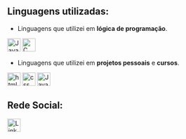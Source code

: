 ## Linguagens utilizadas:

* Linguagens que utilizei em **lógica de programação**.

<a>
<img src="https://cdn.jsdelivr.net/gh/devicons/devicon/icons/javascript/javascript-original.svg" alt="JavaScript" width="30"/>
</a>

<a>
<img src="https://cdn.jsdelivr.net/gh/devicons/devicon/icons/c/c-original.svg" alt="C" width="30"/>
</a> <br>

* Linguagens que utilizei em **projetos pessoais** e **cursos**.

<a>
<img src="https://cdn.jsdelivr.net/gh/devicons/devicon/icons/html5/html5-original.svg" alt="html" width="30"/>
</a>

<a>
<img src="https://cdn.jsdelivr.net/gh/devicons/devicon/icons/css3/css3-original.svg" alt="css" width="30"/>
</a>

<a>
<img src="https://cdn.jsdelivr.net/gh/devicons/devicon/icons/javascript/javascript-original.svg" alt="JavaScript" width="30"/>
</a> <br>

## Rede Social:

<a href="https://www.linkedin.com/in/williamrkaplan">
  <img src="https://cdn.jsdelivr.net/gh/devicons/devicon/icons/linkedin/linkedin-original.svg" alt="LinkedIn" width="30"/>
</a>